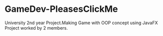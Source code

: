 # GameDev-PleasesClickMe
University 2nd year Project.Making Game with OOP concept using JavaFX
Project worked by 2 members.
